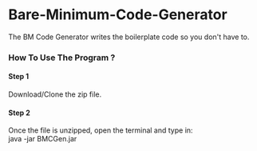 # Bare-Minimum-Code-Generator
<article>The BM Code Generator writes the boilerplate code so you don't have to. </article>

<h3>How To Use The Program ?</h3>

<h4>Step 1</h4>
<article>Download/Clone the zip file.</article>

<h4>Step 2</h4>
<article>Once the file is unzipped, open the terminal and type in:</article>
<article>  java -jar BMCGen.jar</article>
